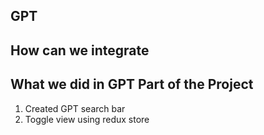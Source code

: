 ## GPT

## How can we integrate

## What we did in GPT Part of the Project
1. Created GPT search bar
2. Toggle view using redux store
